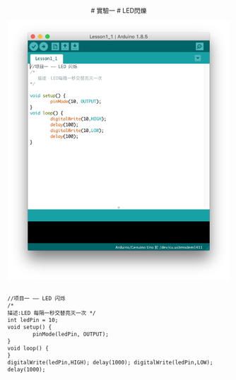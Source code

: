 <center>
# 實驗一
# LED閃爍
</center>

![](https://github.com/cow2166/gitbo/blob/master/re/%E8%9E%A2%E5%B9%95%E5%BF%AB%E7%85%A7%202018-04-29%20%E4%B8%8B%E5%8D%882.36.29.png?raw=true)


```

//项目一 —— LED 闪烁 
/* 
描述:LED 每隔一秒交替亮灭一次 */ 
int ledPin = 10;
void setup() {
        pinMode(ledPin, OUTPUT);
}
void loop() {
} 
digitalWrite(ledPin,HIGH); delay(1000); digitalWrite(ledPin,LOW); delay(1000); 

```